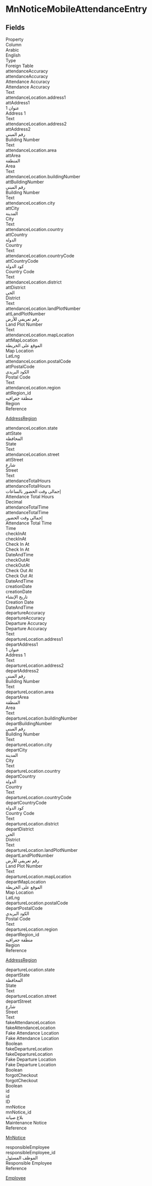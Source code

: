 
<div class='tableName'>


# MnNoticeMobileAttendanceEntry
</div>


<ContentFilter/>

<div class='searchable'>

## Fields

<div class="nama-table">
<div class="row header-row">
<div class="cell">Property</div>
<div class="cell">Column</div>
<div class="cell">Arabic</div>
<div class="cell">English</div>
<div class="cell">Type</div>
<div class="cell">Foreign Table</div>
</div><div class="row searchable" id="attendanceAccuracy">
<div class="cell" data-label="Property">attendanceAccuracy</div>
<div class="cell" data-label="Column">attendanceAccuracy</div>
<div class="cell" data-label="Arabic">Attendance Accuracy</div>
<div class="cell" data-label="English">Attendance Accuracy</div>
<div class="cell" data-label="Type">Text</div>

</div>

<div class="row searchable" id="attendanceLocation.address1">
<div class="cell" data-label="Property">attendanceLocation.address1</div>
<div class="cell" data-label="Column">attAddress1</div>
<div class="cell" data-label="Arabic">عنوان 1</div>
<div class="cell" data-label="English">Address 1</div>
<div class="cell" data-label="Type">Text</div>

</div>

<div class="row searchable" id="attendanceLocation.address2">
<div class="cell" data-label="Property">attendanceLocation.address2</div>
<div class="cell" data-label="Column">attAddress2</div>
<div class="cell" data-label="Arabic">رقم المبني</div>
<div class="cell" data-label="English">Building Number</div>
<div class="cell" data-label="Type">Text</div>

</div>

<div class="row searchable" id="attendanceLocation.area">
<div class="cell" data-label="Property">attendanceLocation.area</div>
<div class="cell" data-label="Column">attArea</div>
<div class="cell" data-label="Arabic">المنطقة</div>
<div class="cell" data-label="English">Area</div>
<div class="cell" data-label="Type">Text</div>

</div>

<div class="row searchable" id="attendanceLocation.buildingNumber">
<div class="cell" data-label="Property">attendanceLocation.buildingNumber</div>
<div class="cell" data-label="Column">attBuildingNumber</div>
<div class="cell" data-label="Arabic">رقم المبني</div>
<div class="cell" data-label="English">Building Number</div>
<div class="cell" data-label="Type">Text</div>

</div>

<div class="row searchable" id="attendanceLocation.city">
<div class="cell" data-label="Property">attendanceLocation.city</div>
<div class="cell" data-label="Column">attCity</div>
<div class="cell" data-label="Arabic">المدينة</div>
<div class="cell" data-label="English">City</div>
<div class="cell" data-label="Type">Text</div>

</div>

<div class="row searchable" id="attendanceLocation.country">
<div class="cell" data-label="Property">attendanceLocation.country</div>
<div class="cell" data-label="Column">attCountry</div>
<div class="cell" data-label="Arabic">الدولة</div>
<div class="cell" data-label="English">Country</div>
<div class="cell" data-label="Type">Text</div>

</div>

<div class="row searchable" id="attendanceLocation.countryCode">
<div class="cell" data-label="Property">attendanceLocation.countryCode</div>
<div class="cell" data-label="Column">attCountryCode</div>
<div class="cell" data-label="Arabic">كود الدولة</div>
<div class="cell" data-label="English">Country Code</div>
<div class="cell" data-label="Type">Text</div>

</div>

<div class="row searchable" id="attendanceLocation.district">
<div class="cell" data-label="Property">attendanceLocation.district</div>
<div class="cell" data-label="Column">attDistrict</div>
<div class="cell" data-label="Arabic">الحي</div>
<div class="cell" data-label="English">District</div>
<div class="cell" data-label="Type">Text</div>

</div>

<div class="row searchable" id="attendanceLocation.landPlotNumber">
<div class="cell" data-label="Property">attendanceLocation.landPlotNumber</div>
<div class="cell" data-label="Column">attLandPlotNumber</div>
<div class="cell" data-label="Arabic">رقم تعريفي للأرض</div>
<div class="cell" data-label="English">Land Plot Number</div>
<div class="cell" data-label="Type">Text</div>

</div>

<div class="row searchable" id="attendanceLocation.mapLocation">
<div class="cell" data-label="Property">attendanceLocation.mapLocation</div>
<div class="cell" data-label="Column">attMapLocation</div>
<div class="cell" data-label="Arabic">الموقع على الخريطة</div>
<div class="cell" data-label="English">Map Location</div>
<div class="cell" data-label="Type">LatLng</div>

</div>

<div class="row searchable" id="attendanceLocation.postalCode">
<div class="cell" data-label="Property">attendanceLocation.postalCode</div>
<div class="cell" data-label="Column">attPostalCode</div>
<div class="cell" data-label="Arabic">الكود البريدي</div>
<div class="cell" data-label="English">Postal Code</div>
<div class="cell" data-label="Type">Text</div>

</div>

<div class="row searchable" id="attendanceLocation.region">
<div class="cell" data-label="Property">attendanceLocation.region</div>
<div class="cell" data-label="Column">attRegion_id</div>
<div class="cell" data-label="Arabic">منطقة جغرافيه</div>
<div class="cell" data-label="English">Region</div>
<div class="cell" data-label="Type">Reference</div>
<div class="cell" data-label="Foreign Table">

 [AddressRegion](/modules/basic/AddressRegion.md) 
</div>
</div>

<div class="row searchable" id="attendanceLocation.state">
<div class="cell" data-label="Property">attendanceLocation.state</div>
<div class="cell" data-label="Column">attState</div>
<div class="cell" data-label="Arabic">المحافظة</div>
<div class="cell" data-label="English">State</div>
<div class="cell" data-label="Type">Text</div>

</div>

<div class="row searchable" id="attendanceLocation.street">
<div class="cell" data-label="Property">attendanceLocation.street</div>
<div class="cell" data-label="Column">attStreet</div>
<div class="cell" data-label="Arabic"> شارع</div>
<div class="cell" data-label="English"> Street</div>
<div class="cell" data-label="Type">Text</div>

</div>

<div class="row searchable" id="attendanceTotalHours">
<div class="cell" data-label="Property">attendanceTotalHours</div>
<div class="cell" data-label="Column">attendanceTotalHours</div>
<div class="cell" data-label="Arabic">إجمالى وقت الحضور بالساعات</div>
<div class="cell" data-label="English">Attendance Total Hours</div>
<div class="cell" data-label="Type">Decimal</div>

</div>

<div class="row searchable" id="attendanceTotalTime">
<div class="cell" data-label="Property">attendanceTotalTime</div>
<div class="cell" data-label="Column">attendanceTotalTime</div>
<div class="cell" data-label="Arabic">إجمالي وقت الحضور</div>
<div class="cell" data-label="English">Attendance Total Time</div>
<div class="cell" data-label="Type">Time</div>

</div>

<div class="row searchable" id="checkInAt">
<div class="cell" data-label="Property">checkInAt</div>
<div class="cell" data-label="Column">checkInAt</div>
<div class="cell" data-label="Arabic">Check In At</div>
<div class="cell" data-label="English">Check In At</div>
<div class="cell" data-label="Type">DateAndTime</div>

</div>

<div class="row searchable" id="checkOutAt">
<div class="cell" data-label="Property">checkOutAt</div>
<div class="cell" data-label="Column">checkOutAt</div>
<div class="cell" data-label="Arabic">Check Out At</div>
<div class="cell" data-label="English">Check Out At</div>
<div class="cell" data-label="Type">DateAndTime</div>

</div>

<div class="row searchable" id="creationDate">
<div class="cell" data-label="Property">creationDate</div>
<div class="cell" data-label="Column">creationDate</div>
<div class="cell" data-label="Arabic">تاريخ الإنشاء</div>
<div class="cell" data-label="English">Creation Date</div>
<div class="cell" data-label="Type">DateAndTime</div>

</div>

<div class="row searchable" id="departureAccuracy">
<div class="cell" data-label="Property">departureAccuracy</div>
<div class="cell" data-label="Column">departureAccuracy</div>
<div class="cell" data-label="Arabic">Departure Accuracy</div>
<div class="cell" data-label="English">Departure Accuracy</div>
<div class="cell" data-label="Type">Text</div>

</div>

<div class="row searchable" id="departureLocation.address1">
<div class="cell" data-label="Property">departureLocation.address1</div>
<div class="cell" data-label="Column">departAddress1</div>
<div class="cell" data-label="Arabic">عنوان 1</div>
<div class="cell" data-label="English">Address 1</div>
<div class="cell" data-label="Type">Text</div>

</div>

<div class="row searchable" id="departureLocation.address2">
<div class="cell" data-label="Property">departureLocation.address2</div>
<div class="cell" data-label="Column">departAddress2</div>
<div class="cell" data-label="Arabic">رقم المبني</div>
<div class="cell" data-label="English">Building Number</div>
<div class="cell" data-label="Type">Text</div>

</div>

<div class="row searchable" id="departureLocation.area">
<div class="cell" data-label="Property">departureLocation.area</div>
<div class="cell" data-label="Column">departArea</div>
<div class="cell" data-label="Arabic">المنطقة</div>
<div class="cell" data-label="English">Area</div>
<div class="cell" data-label="Type">Text</div>

</div>

<div class="row searchable" id="departureLocation.buildingNumber">
<div class="cell" data-label="Property">departureLocation.buildingNumber</div>
<div class="cell" data-label="Column">departBuildingNumber</div>
<div class="cell" data-label="Arabic">رقم المبني</div>
<div class="cell" data-label="English">Building Number</div>
<div class="cell" data-label="Type">Text</div>

</div>

<div class="row searchable" id="departureLocation.city">
<div class="cell" data-label="Property">departureLocation.city</div>
<div class="cell" data-label="Column">departCity</div>
<div class="cell" data-label="Arabic">المدينة</div>
<div class="cell" data-label="English">City</div>
<div class="cell" data-label="Type">Text</div>

</div>

<div class="row searchable" id="departureLocation.country">
<div class="cell" data-label="Property">departureLocation.country</div>
<div class="cell" data-label="Column">departCountry</div>
<div class="cell" data-label="Arabic">الدولة</div>
<div class="cell" data-label="English">Country</div>
<div class="cell" data-label="Type">Text</div>

</div>

<div class="row searchable" id="departureLocation.countryCode">
<div class="cell" data-label="Property">departureLocation.countryCode</div>
<div class="cell" data-label="Column">departCountryCode</div>
<div class="cell" data-label="Arabic">كود الدولة</div>
<div class="cell" data-label="English">Country Code</div>
<div class="cell" data-label="Type">Text</div>

</div>

<div class="row searchable" id="departureLocation.district">
<div class="cell" data-label="Property">departureLocation.district</div>
<div class="cell" data-label="Column">departDistrict</div>
<div class="cell" data-label="Arabic">الحي</div>
<div class="cell" data-label="English">District</div>
<div class="cell" data-label="Type">Text</div>

</div>

<div class="row searchable" id="departureLocation.landPlotNumber">
<div class="cell" data-label="Property">departureLocation.landPlotNumber</div>
<div class="cell" data-label="Column">departLandPlotNumber</div>
<div class="cell" data-label="Arabic">رقم تعريفي للأرض</div>
<div class="cell" data-label="English">Land Plot Number</div>
<div class="cell" data-label="Type">Text</div>

</div>

<div class="row searchable" id="departureLocation.mapLocation">
<div class="cell" data-label="Property">departureLocation.mapLocation</div>
<div class="cell" data-label="Column">departMapLocation</div>
<div class="cell" data-label="Arabic">الموقع على الخريطة</div>
<div class="cell" data-label="English">Map Location</div>
<div class="cell" data-label="Type">LatLng</div>

</div>

<div class="row searchable" id="departureLocation.postalCode">
<div class="cell" data-label="Property">departureLocation.postalCode</div>
<div class="cell" data-label="Column">departPostalCode</div>
<div class="cell" data-label="Arabic">الكود البريدي</div>
<div class="cell" data-label="English">Postal Code</div>
<div class="cell" data-label="Type">Text</div>

</div>

<div class="row searchable" id="departureLocation.region">
<div class="cell" data-label="Property">departureLocation.region</div>
<div class="cell" data-label="Column">departRegion_id</div>
<div class="cell" data-label="Arabic">منطقة جغرافيه</div>
<div class="cell" data-label="English">Region</div>
<div class="cell" data-label="Type">Reference</div>
<div class="cell" data-label="Foreign Table">

 [AddressRegion](/modules/basic/AddressRegion.md) 
</div>
</div>

<div class="row searchable" id="departureLocation.state">
<div class="cell" data-label="Property">departureLocation.state</div>
<div class="cell" data-label="Column">departState</div>
<div class="cell" data-label="Arabic">المحافظة</div>
<div class="cell" data-label="English">State</div>
<div class="cell" data-label="Type">Text</div>

</div>

<div class="row searchable" id="departureLocation.street">
<div class="cell" data-label="Property">departureLocation.street</div>
<div class="cell" data-label="Column">departStreet</div>
<div class="cell" data-label="Arabic"> شارع</div>
<div class="cell" data-label="English"> Street</div>
<div class="cell" data-label="Type">Text</div>

</div>

<div class="row searchable" id="fakeAttendanceLocation">
<div class="cell" data-label="Property">fakeAttendanceLocation</div>
<div class="cell" data-label="Column">fakeAttendanceLocation</div>
<div class="cell" data-label="Arabic">Fake Attendance Location</div>
<div class="cell" data-label="English">Fake Attendance Location</div>
<div class="cell" data-label="Type">Boolean</div>

</div>

<div class="row searchable" id="fakeDepartureLocation">
<div class="cell" data-label="Property">fakeDepartureLocation</div>
<div class="cell" data-label="Column">fakeDepartureLocation</div>
<div class="cell" data-label="Arabic">Fake Departure Location</div>
<div class="cell" data-label="English">Fake Departure Location</div>
<div class="cell" data-label="Type">Boolean</div>

</div>

<div class="row searchable" id="forgotCheckout">
<div class="cell" data-label="Property">forgotCheckout</div>
<div class="cell" data-label="Column">forgotCheckout</div>
<div class="cell" data-label="Arabic"></div>
<div class="cell" data-label="English"></div>
<div class="cell" data-label="Type">Boolean</div>

</div>

<div class="row searchable" id="id">
<div class="cell" data-label="Property">id</div>
<div class="cell" data-label="Column">id</div>
<div class="cell" data-label="Arabic"></div>
<div class="cell" data-label="English"></div>
<div class="cell" data-label="Type">ID</div>

</div>

<div class="row searchable" id="mnNotice">
<div class="cell" data-label="Property">mnNotice</div>
<div class="cell" data-label="Column">mnNotice_id</div>
<div class="cell" data-label="Arabic">بلاغ صيانة</div>
<div class="cell" data-label="English">Maintenance Notice</div>
<div class="cell" data-label="Type">Reference</div>
<div class="cell" data-label="Foreign Table">

 [MnNotice](/modules/crm-maintenance/MnNotice.md) 
</div>
</div>

<div class="row searchable" id="responsibleEmployee">
<div class="cell" data-label="Property">responsibleEmployee</div>
<div class="cell" data-label="Column">responsibleEmployee_id</div>
<div class="cell" data-label="Arabic">الموظف المسئول</div>
<div class="cell" data-label="English">Responsible Employee</div>
<div class="cell" data-label="Type">Reference</div>
<div class="cell" data-label="Foreign Table">

 [Employee](/modules/basic/Employee.md) 
</div>
</div>


</div>
</div>

